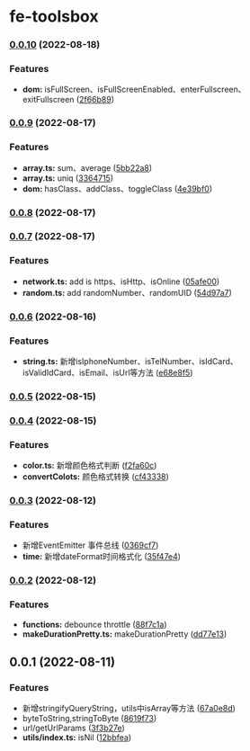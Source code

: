 # fe-toolsbox
### [0.0.10](https://github.com/chenym1992/toolsbox/compare/v0.0.9...v0.0.10) (2022-08-18)


### Features

* **dom:** isFullScreen、isFullScreenEnabled、enterFullscreen、exitFullscreen ([2f66b89](https://github.com/chenym1992/toolsbox/commit/2f66b895b0b9a9fa1fe3d19439f77628a250b146))

### [0.0.9](https://github.com/chenym1992/toolsbox/compare/v0.0.8...v0.0.9) (2022-08-17)


### Features

* **array.ts:** sum、average ([5bb22a8](https://github.com/chenym1992/toolsbox/commit/5bb22a8a1737410bd52a402879161fa1e05a13db))
* **array.ts:** uniq ([3364715](https://github.com/chenym1992/toolsbox/commit/33647152def01ad7f882eca7994132b04ad438db))
* **dom:** hasClass、addClass、toggleClass ([4e39bf0](https://github.com/chenym1992/toolsbox/commit/4e39bf0c73105b52f36502d5726eee1ca9697634))

### [0.0.8](https://github.com/chenym1992/toolsbox/compare/v0.0.7...v0.0.8) (2022-08-17)

### [0.0.7](https://github.com/chenym1992/toolsbox/compare/v0.0.6...v0.0.7) (2022-08-17)


### Features

* **network.ts:** add is https、isHttp、isOnline ([05afe00](https://github.com/chenym1992/toolsbox/commit/05afe007dbd987bebbd9c372d8cdd1470117526f))
* **random.ts:** add randomNumber、randomUID ([54d97a7](https://github.com/chenym1992/toolsbox/commit/54d97a71ddf73914381e13bbb169ac266fb29a31))

### [0.0.6](https://github.com/chenym1992/toolsbox/compare/v0.0.5...v0.0.6) (2022-08-16)


### Features

* **string.ts:** 新增isIphoneNumber、isTelNumber、isIdCard、isValidIdCard、isEmail、isUrl等方法 ([e68e8f5](https://github.com/chenym1992/toolsbox/commit/e68e8f5e8534ab2fb042e35b3313236a43ef2aa5))

### [0.0.5](https://github.com/chenym1992/toolsbox/compare/v0.0.4...v0.0.5) (2022-08-15)

### [0.0.4](https://github.com/chenym1992/toolsbox/compare/v0.0.3...v0.0.4) (2022-08-15)


### Features

* **color.ts:** 新增颜色格式判断 ([f2fa60c](https://github.com/chenym1992/toolsbox/commit/f2fa60c33ef7025cf91b2159f809dc3678356e4b))
* **convertColots:** 颜色格式转换 ([cf43338](https://github.com/chenym1992/toolsbox/commit/cf433380c517b7626b56f7070528f1f0d34aede1))

### [0.0.3](https://github.com/chenym1992/toolsbox/compare/v0.0.2...v0.0.3) (2022-08-12)


### Features

* 新增EventEmitter  事件总线 ([0369cf7](https://github.com/chenym1992/toolsbox/commit/0369cf7a90e5eef095827514ab3016f431d0241c))
* **time:** 新增dateFormat时间格式化 ([35f47e4](https://github.com/chenym1992/toolsbox/commit/35f47e4d10625e244f29ecf6152517cd14c0db11))

### [0.0.2](https://github.com/chenym1992/toolsbox/compare/v0.0.1...v0.0.2) (2022-08-12)


### Features

* **functions:** debounce throttle ([88f7c1a](https://github.com/chenym1992/toolsbox/commit/88f7c1a19ce016de805bd79b52b12f46dc92fd3b))
* **makeDurationPretty.ts:** makeDurationPretty ([dd77e13](https://github.com/chenym1992/toolsbox/commit/dd77e13742332c758d7d9202dc60c7f546ac105e))

## 0.0.1 (2022-08-11)


### Features

* 新增stringifyQueryString，utils中isArray等方法 ([67a0e8d](https://github.com/chenym1992/toolsbox/commit/67a0e8d400867fc640640b2a92782ebf2f9ead45))
* byteToString,stringToByte ([8619f73](https://github.com/chenym1992/toolsbox/commit/8619f73904d616c81573a0c438469ba6ea4ab287))
* url/getUrlParams ([3f3b27e](https://github.com/chenym1992/toolsbox/commit/3f3b27ee1a6680b7962c24a4699af6f002f9a203))
* **utils/index.ts:** isNil ([12bbfea](https://github.com/chenym1992/toolsbox/commit/12bbfea7cebc2aaa8bd3da7e93653e02d3b303dd))
